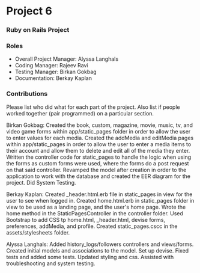 # Project 6
### Ruby on Rails Project

### Roles
* Overall Project Manager: Alyssa Langhals
* Coding Manager: Rajeev Ravi
* Testing Manager: Birkan Gokbag
* Documentation: Berkay Kaplan

### Contributions
Please list who did what for each part of the project.
Also list if people worked together (pair programmed) on a particular section.

Birkan Gokbag: Created the book, custom, magazine, movie, music, tv, and video game forms within app/static_pages folder in order to allow the user to enter values for each media. Created the addMedia and editMedia pages within app/static_pages in order to allow the user to enter a media items to their account and allow them to delete and edit all of the media they enter. Written the controller code for static_pages to handle the logic when using the forms as custom forms were used, where the forms do a post request on that said controller. Revamped the model after creation in order to the application to work with the database and created the EER diagram for the project. Did System Testing.

Berkay Kaplan: Created _header.html.erb file in static_pages in view for the user to see when logged in. Created home.html.erb in static_pages folder in view to be used as a landing page, and the user's home page. Wrote the home method in the StaticPagesController in the controller folder. Used Bootstrap to add CSS tp home.html, _header.html, devise forms, preferences, addMedia, and profile. Created static_pages.cscc in the assets/stylesheets folder.

Alyssa Langhals: Added history_logs/followers controllers and views/forms. Created initial models and associations to the model. Set up devise.  Fixed tests and added some tests.  Updated styling and css.  Assisted with troubleshooting and system testing.
